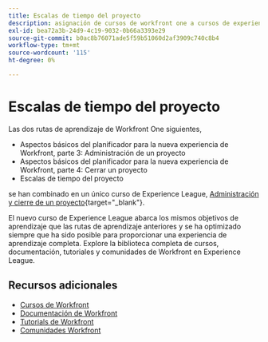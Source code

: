```yaml
---
title: Escalas de tiempo del proyecto
description: asignación de cursos de workfront one a cursos de experience league
exl-id: bea72a3b-24d9-4c19-9032-0b66a3393e29
source-git-commit: b0ac8b76071ade5f59b51060d2af3909c740c8b4
workflow-type: tm+mt
source-wordcount: '115'
ht-degree: 0%

---
```



# Escalas de tiempo del proyecto

Las dos rutas de aprendizaje de Workfront One siguientes,

* Aspectos básicos del planificador para la nueva experiencia de Workfront, parte 3: Administración de un proyecto
* Aspectos básicos del planificador para la nueva experiencia de Workfront, parte 4: Cerrar un proyecto
* Escalas de tiempo del proyecto

se han combinado en un único curso de Experience League, [Administración y cierre de un proyecto](https://experienceleague.adobe.com/?recommended=Workfront-U-1-2022.2.planners){target="_blank"}.

El nuevo curso de Experience League abarca los mismos objetivos de aprendizaje que las rutas de aprendizaje anteriores y se ha optimizado siempre que ha sido posible para proporcionar una experiencia de aprendizaje completa.  Explore la biblioteca completa de cursos, documentación, tutoriales y comunidades de Workfront en Experience League.

## Recursos adicionales

* [Cursos de Workfront](https://experienceleague.adobe.com/?lang=en&amp;Solution=Workfront#courses)
* [Documentación de Workfront](https://experienceleague.adobe.com/docs/workfront.html)
* [Tutorials de Workfront](https://experienceleague.adobe.com/docs/workfront-learn/tutorials-workfront/home.html)
* [Comunidades Workfront](https://experienceleaguecommunities.adobe.com/t5/workfront/ct-p/workfront)
